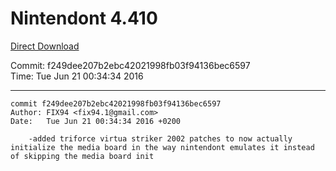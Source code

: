 # Nintendont 4.410
[Direct Download](./Nintendont.zip)

Commit: f249dee207b2ebc42021998fb03f94136bec6597  
Time: Tue Jun 21 00:34:34 2016   

-----

```
commit f249dee207b2ebc42021998fb03f94136bec6597
Author: FIX94 <fix94.1@gmail.com>
Date:   Tue Jun 21 00:34:34 2016 +0200

    -added triforce virtua striker 2002 patches to now actually initialize the media board in the way nintendont emulates it instead of skipping the media board init
```
